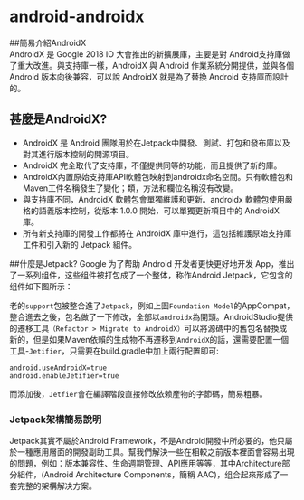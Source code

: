 # android-androidx
##簡易介紹AndroidX  
AndroidX 是 Google 2018 IO 大會推出的新擴展庫，主要是對 Android支持庫做了重大改進。與支持庫一樣，AndroidX 與 Android 作業系統分開提供，並與各個 Android 版本向後兼容，可以說 AndroidX 就是為了替換 Android 支持庫而設計的。

##  甚麼是AndroidX?
* AndroidX 是 Android 團隊用於在Jetpack中開發、測試、打包和發布庫以及對其進行版本控制的開源項目。    
* AndroidX 完全取代了支持庫，不僅提供同等的功能，而且提供了新的庫。
* AndroidX內置原始支持庫API軟體包映射到androidx命名空間。只有軟體包和Maven工件名稱發生了變化；類，方法和欄位名稱沒有改變。
* 與支持庫不同，AndroidX 軟體包會單獨維護和更新。androidx 軟體包使用嚴格的語義版本控制，從版本 1.0.0 開始，可以單獨更新項目中的 AndroidX 庫。
* 所有新支持庫的開發工作都將在 AndroidX 庫中進行，這包括維護原始支持庫工件和引入新的 Jetpack 組件。

##什麼是Jetpack?
Google 为了帮助 Android 开发者更快更好地开发 App，推出了一系列组件，这些组件被打包成了一个整体，称作Android Jetpack，它包含的组件如下图所示：

老的`support`包被整合進了`Jetpack`，例如上圖`Foundation Model`的AppCompat，整合進去之後，包名做了一下修改，全部以`androidx`為開頭。AndroidStudio提供的遷移工具`（Refactor > Migrate to AndroidX）`可以將源碼中的舊包名替換成新的，但是如果Maven依賴的生成物不再遷移到`AndroidX`的話，還需要配置一個工具-`Jetifier`，只需要在build.gradle中加上兩行配置即可: 
```
android.useAndroidX=true
android.enableJetifier=true
```
而添加後，`Jetfier`會在編譯階段直接修改依赖產物的字節碼，簡易粗暴。

### Jetpack架構簡易說明
Jetpack其實不屬於Android Framework，不是Android開發中所必要的，他只屬於一種應用層面的開發副助工具。幫我們解決一些在相較之前版本裡面會容易出現的問題，例如：版本兼容性、生命週期管理、API應用等等，其中Architecture部分組件，(Android Architecture Components，簡稱 AAC)，组合起來形成了一套完整的架構解决方案。
